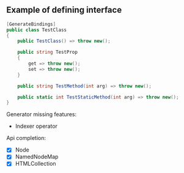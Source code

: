 ## Example of defining interface

```cs
[GenerateBindings]
public class TestClass
{
    public TestClass() => throw new();

    public string TestProp
    {
        get => throw new();
        set => throw new();
    }

    public string TestMethod(int arg) => throw new();

    public static int TestStaticMethod(int arg) => throw new();
}
```
Generator missing features:
- Indexer operator

Api completion:

- [x] Node
- [x] NamedNodeMap
- [x] HTMLCollection
